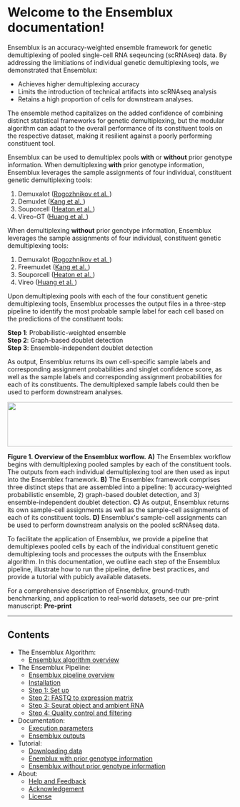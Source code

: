 # Welcome to the Ensemblux documentation!
Ensemblux is an accuracy-weighted ensemble framework for genetic demultiplexing of pooled single-cell RNA seqeuncing (scRNAseq) data. By addressing the limitiations of individual genetic demultiplexing tools, we demonstrated that Ensemblux:

- Achieves higher demultiplexing accuracy
- Limits the introduction of technical artifacts into scRNAseq analysis 
- Retains a high proportion of cells for downstream analyses. 

The ensemble method capitalizes on the added confidence of combining distinct statistical frameworks for genetic demultiplexing, but the modular algorithm can adapt to the overall performance of its constituent tools on the respective dataset, making it resilient against a poorly performing constituent tool. 

Ensemblux can be used to demultiplex pools **with** or **without** prior genotype information. When demultiplexing **with** prior genotype information, Ensemblux leverages the sample assignments of four individual, constituent genetic demultiplexing tools:

1. Demuxalot ([Rogozhnikov et al. ](https://www.biorxiv.org/content/10.1101/2021.05.22.443646v2.abstract))
2. Demuxlet ([Kang et al. ](https://www.nature.com/articles/nbt.4042))
3. Souporcell ([Heaton et al. ](https://www.nature.com/articles/s41592-020-0820-1))
4. Vireo-GT ([Huang et al. ](https://link.springer.com/article/10.1186/s13059-019-1865-2))

When demultiplexing **without** prior genotype information, Ensemblux leverages the sample assignments of four individual, constituent genetic demultiplexing tools:

1. Demuxalot ([Rogozhnikov et al. ](https://www.biorxiv.org/content/10.1101/2021.05.22.443646v2.abstract))
2. Freemuxlet ([Kang et al. ](https://www.nature.com/articles/nbt.4042))
3. Souporcell ([Heaton et al. ](https://www.nature.com/articles/s41592-020-0820-1))
4. Vireo ([Huang et al. ](https://link.springer.com/article/10.1186/s13059-019-1865-2))

Upon demultiplexing pools with each of the four constituent genetic demultiplexing tools, Ensemblux processes the output files in a three-step pipeline to identify the most probable sample label for each cell based on the predictions of the constituent tools:

**Step 1**: Probabilistic-weighted ensemble <br />
**Step 2**: Graph-based doublet detection <br />
**Step 3**: Ensemble-independent doublet detection <br />

As output, Ensemblux returns its own cell-specific sample labels and corresponding assignment probabilities and singlet confidence score, as well as the sample labels and corresponding assignment probabilities for each of its constituents. The demultiplexed sample labels could then be used to perform downstream analyses.

 <p align="center">
 <img src="https://github.com/mfiorini9/Ensemblux/assets/97498007/b3853b82-231d-43c5-9b00-9f44510a4e84" width="650" height="100">
 </p>

**Figure 1. Overview of the Ensemblux worflow.** **A)** The Ensemblex workflow begins with demultiplexing pooled samples by each of the constituent tools. The outputs from each individual demultiplexing tool are then used as input into the Ensemblex framework.  **B)** The Ensemblex framework comprises three distinct steps that are assembled into a pipeline: 1) accuracy-weighted probabilistic ensemble, 2) graph-based doublet detection, and 3) ensemble-independent doublet detection.  **C)** As output, Ensemblux returns its own sample-cell assignments as well as the sample-cell assignments of each of its constituent tools.  **D)** Ensemblux's sample-cell assignments can be used to perform downstream analysis on the pooled scRNAseq data. 

To facilitate the application of Ensemblux, we provide a pipeline that demultiplexes pooled cells by each of the individual constituent genetic demultiplexing tools and processes the outputs with the Ensemblux algorithm. In this documentation, we outline each step of the Ensemblux pipeline, illustrate how to run the pipeline, define best practices, and provide a tutorial with pubicly available datasets. 

For a comprehensive descripttion of Ensemblux, ground-truth benchmarking, and application to real-world datasets, see our pre-print manuscript: **Pre-print**

 - - - -

## Contents
- The Ensemblux Algorithm:
    - [Ensemblux algorithm overview](overview.md)
- The Ensemblux Pipeline:
    - [Ensemblux pipeline overview](overview_pipeline.md)
    - [Installation](installation.md)
    - [Step 1: Set up](Step0.md)
    - [Step 2: FASTQ to expression matrix](Step1.md)
    - [Step 3: Seurat object and ambient RNA](Step2.md)
    - [Step 4: Quality control and filtering](Step3.md)
- Documentation:    
    - [Execution parameters](reference.md) 
    - [Ensemblux outputs](outputs.md) 
- Tutorial:
    - [Downloading data](midbrain_download.md)
    - [Enemblux with prior genotype information](Dataset1.md)
    - [Ensemblux without prior genotype information](pbmc_download.md)              
- About:
    - [Help and Feedback](contributing.md)
    - [Acknowledgement](Acknowledgement.md)
    - [License](LICENSE.md)